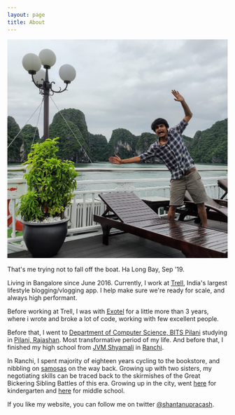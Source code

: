 ```yaml
---
layout: page
title: About
---
```


![Here I am checking out Ha Long Bay!](/assets/rsz_img_20190901_150405.jpg)

That's me trying not to fall off the boat. Ha Long Bay, Sep '19.

Living in Bangalore since June 2016. Currently, I work at [Trell](http://trell.co), India's largest lifestyle blogging/vlogging app. I help make sure we're ready for scale, and always high performant.


Before working at Trell, I was with [Exotel](http://exotel.com) for a little more than 3 years, where i wrote and broke a lot of code, working with few excellent people. 

Before that, I went to [Department of Computer Science, BITS Pilani](https://www.bits-pilani.ac.in/pilani/computerscience/ResearchLabs) studying in [Pilani, Rajashan](https://en.wikipedia.org/wiki/Pilani). Most transformative period of my life. 
And before that, I finished my high school from [JVM Shyamali](http://jvmshyamali.com/) in [Ranchi](https://www.tripadvisor.in/Tourism-g662320-Ranchi_Ranchi_District_Jharkhand-Vacations.html?fid=dee83ba9-324b-4587-b373-b81513eb49a3). 

In Ranchi, I spent majority of eighteen years cycling to the bookstore, and nibbling on [samosas](https://www.zomato.com/ranchi/samosa-planet-kadru) on the way back. Growing up with two sisters, my negotiating skills can be traced back to the skirmishes of the Great Bickering Sibling Battles of this era. Growing up in the city, went [here](https://en.wikipedia.org/wiki/Bishop_Westcott_Boys%27_School) for kindergarten and [here](https://en.wikipedia.org/wiki/DAV_Kapil_Dev_Public_School) for middle school.

If you like my website, you can follow me on twitter [@shantanupracash](https://twitter.com/shantanupracash).
